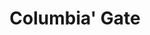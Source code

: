 ---
pid: '27'
_date: between 1934 and 2009
derivativo_link: https://derivativo-2.library.columbia.edu/iiif/2/ldpd:340966/
dlc_link: https://dlc.library.columbia.edu/catalog/cul:6m905qfv62
format: photographs
iiif_json: https://derivativo-2.library.columbia.edu/iiif/2/ldpd:340966/info.json
name: Bubley, Esther
native_jpg: https://derivativo-2.library.columbia.edu/iiif/2/ldpd:340966/full/!768,768/0/native.jpg
shelf_location: Box no. Box 162, Folder no. Folder 15 (Buildings & Grounds - Morningside
  - Butler Library, Interior w/ People), Historical Photograph Collection
subjects: Academic libraries; New York (N.Y.); Butler Library
summary: '"Students walking through ''Columbia'' gate on the main level of Butler
  Library."'
title: Columbia' Gate
permalink: /photos/27/
layout: photo-page
---